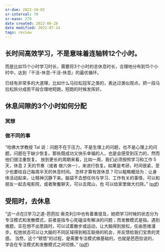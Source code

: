 ```yaml
---
sr-due: 2022-10-02
sr-interval: 70
sr-ease: 270
date created: 2022-06-28
date modified: 2022-07-14
tags: review
---
```


## 长时间高效学习，不是意味着连轴转12个小时。

而是比如15个小时学习时长，需要将3个小时的总休息时长，合理地分布到15个小时中，达到『干活-休息-干活-休息』的最优循环。

已经有非常多的大道理，比如什么马拉松冠军之类的，表达过类似观点，把一段马拉松拆分成若干段合理地短跑，短跑的时候发挥好。

## 休息间隙的3个小时如何分配

### 冥想

### 做不同的事

“哈佛大学教授 Tal 说：问题不在于压力，不是生理上的问题，也不是心理上的问题，问题在于缺少恢复。那些既成功又快乐幸福的人，也是会感受到压力的，然而他们很注重恢复。 放到更长的周期来看，比如一周，我们必须按照学习和工作 5 天，休息 2 天的节奏（或者 做六休一），来进行恢复。如果是考研，时间很紧，至少也要给自己每周半天的休息时间。 怎样才算有效休息？可以粗略概括为：让身体活动起来，让精神沉静下来。脑袋不去想任何与学习、工作有关的事情，可以和朋友一起去电影院，或者聚餐聊天，可以去爬山，也 可以给家里做大扫除。” ([pdf](zotero://open-pdf/library/items/2FTW285N?page=3&annotation=ZUSH3LB6))

## 受阻时，去休息

“这一点在[[学习之道-芭芭拉·奥克利]]中也有着重提及，她把学习时候的状态分为专注模式和发散模式，前者是指专心死磕没有解决的问题；而发散模式是指，遇到难题，实在想不出思路时，可以试着散步或运动，让大脑得到放松，任由思维漫步。松弛状态可以让大脑的不同区域得到相互联络的机会，并反馈给我们宝贵的灵感。 当然，这个“顿悟”的过程，是需要专注模式做基础的，也就是芭芭拉说的，学会在专注模式和发散模式之间切换。” ([pdf](zotero://open-pdf/library/items/2FTW285N?page=5&annotation=E3FWAPWB))
